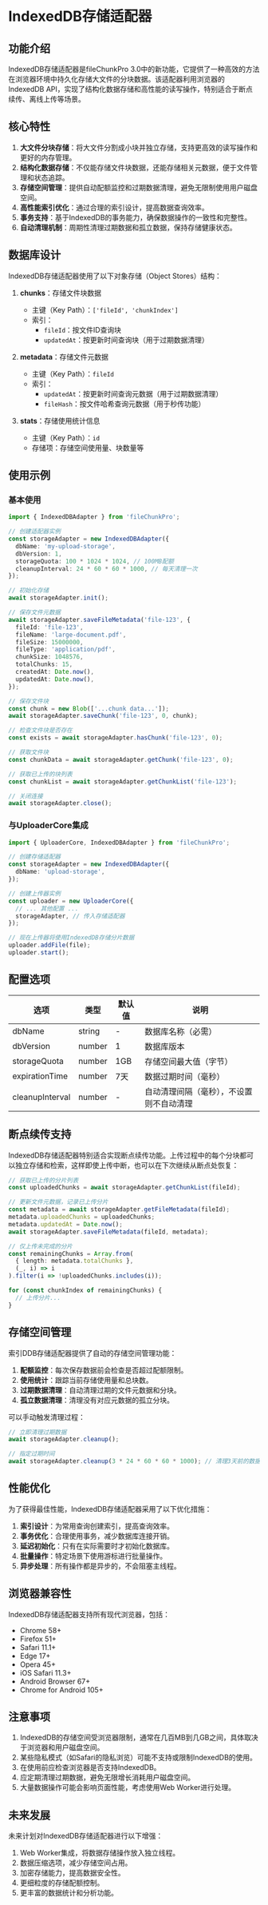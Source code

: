 # IndexedDB存储适配器

## 功能介绍

IndexedDB存储适配器是fileChunkPro 3.0中的新功能，它提供了一种高效的方法在浏览器环境中持久化存储大文件的分块数据。该适配器利用浏览器的IndexedDB API，实现了结构化数据存储和高性能的读写操作，特别适合于断点续传、离线上传等场景。

## 核心特性

1. **大文件分块存储**：将大文件分割成小块并独立存储，支持更高效的读写操作和更好的内存管理。
2. **结构化数据存储**：不仅能存储文件块数据，还能存储相关元数据，便于文件管理和状态追踪。
3. **存储空间管理**：提供自动配额监控和过期数据清理，避免无限制使用用户磁盘空间。
4. **高性能索引优化**：通过合理的索引设计，提高数据查询效率。
5. **事务支持**：基于IndexedDB的事务能力，确保数据操作的一致性和完整性。
6. **自动清理机制**：周期性清理过期数据和孤立数据，保持存储健康状态。

## 数据库设计

IndexedDB存储适配器使用了以下对象存储（Object Stores）结构：

1. **chunks**：存储文件块数据

   - 主键（Key Path）：`['fileId', 'chunkIndex']`
   - 索引：
     - `fileId`：按文件ID查询块
     - `updatedAt`：按更新时间查询块（用于过期数据清理）

2. **metadata**：存储文件元数据

   - 主键（Key Path）：`fileId`
   - 索引：
     - `updatedAt`：按更新时间查询元数据（用于过期数据清理）
     - `fileHash`：按文件哈希查询元数据（用于秒传功能）

3. **stats**：存储使用统计信息
   - 主键（Key Path）：`id`
   - 存储项：存储空间使用量、块数量等

## 使用示例

### 基本使用

```typescript
import { IndexedDBAdapter } from 'fileChunkPro';

// 创建适配器实例
const storageAdapter = new IndexedDBAdapter({
  dbName: 'my-upload-storage',
  dbVersion: 1,
  storageQuota: 100 * 1024 * 1024, // 100MB配额
  cleanupInterval: 24 * 60 * 60 * 1000, // 每天清理一次
});

// 初始化存储
await storageAdapter.init();

// 保存文件元数据
await storageAdapter.saveFileMetadata('file-123', {
  fileId: 'file-123',
  fileName: 'large-document.pdf',
  fileSize: 15000000,
  fileType: 'application/pdf',
  chunkSize: 1048576,
  totalChunks: 15,
  createdAt: Date.now(),
  updatedAt: Date.now(),
});

// 保存文件块
const chunk = new Blob(['...chunk data...']);
await storageAdapter.saveChunk('file-123', 0, chunk);

// 检查文件块是否存在
const exists = await storageAdapter.hasChunk('file-123', 0);

// 获取文件块
const chunkData = await storageAdapter.getChunk('file-123', 0);

// 获取已上传的块列表
const chunkList = await storageAdapter.getChunkList('file-123');

// 关闭连接
await storageAdapter.close();
```

### 与UploaderCore集成

```typescript
import { UploaderCore, IndexedDBAdapter } from 'fileChunkPro';

// 创建存储适配器
const storageAdapter = new IndexedDBAdapter({
  dbName: 'upload-storage',
});

// 创建上传器实例
const uploader = new UploaderCore({
  // ... 其他配置 ...
  storageAdapter, // 传入存储适配器
});

// 现在上传器将使用IndexedDB存储分片数据
uploader.addFile(file);
uploader.start();
```

## 配置选项

| 选项            | 类型   | 默认值 | 说明                                     |
| --------------- | ------ | ------ | ---------------------------------------- |
| dbName          | string | -      | 数据库名称（必需）                       |
| dbVersion       | number | 1      | 数据库版本                               |
| storageQuota    | number | 1GB    | 存储空间最大值（字节）                   |
| expirationTime  | number | 7天    | 数据过期时间（毫秒）                     |
| cleanupInterval | number | -      | 自动清理间隔（毫秒），不设置则不自动清理 |

## 断点续传支持

IndexedDB存储适配器特别适合实现断点续传功能。上传过程中的每个分块都可以独立存储和检索，这样即使上传中断，也可以在下次继续从断点处恢复：

```typescript
// 获取已上传的分片列表
const uploadedChunks = await storageAdapter.getChunkList(fileId);

// 更新文件元数据，记录已上传分片
const metadata = await storageAdapter.getFileMetadata(fileId);
metadata.uploadedChunks = uploadedChunks;
metadata.updatedAt = Date.now();
await storageAdapter.saveFileMetadata(fileId, metadata);

// 仅上传未完成的分片
const remainingChunks = Array.from(
  { length: metadata.totalChunks },
  (_, i) => i
).filter(i => !uploadedChunks.includes(i));

for (const chunkIndex of remainingChunks) {
  // 上传分片...
}
```

## 存储空间管理

索引DDB存储适配器提供了自动的存储空间管理功能：

1. **配额监控**：每次保存数据前会检查是否超过配额限制。
2. **使用统计**：跟踪当前存储使用量和总块数。
3. **过期数据清理**：自动清理过期的文件元数据和分块。
4. **孤立数据清理**：清理没有对应元数据的孤立分块。

可以手动触发清理过程：

```typescript
// 立即清理过期数据
await storageAdapter.cleanup();

// 指定过期时间
await storageAdapter.cleanup(3 * 24 * 60 * 60 * 1000); // 清理3天前的数据
```

## 性能优化

为了获得最佳性能，IndexedDB存储适配器采用了以下优化措施：

1. **索引设计**：为常用查询创建索引，提高查询效率。
2. **事务优化**：合理使用事务，减少数据库连接开销。
3. **延迟初始化**：只有在实际需要时才初始化数据库。
4. **批量操作**：特定场景下使用游标进行批量操作。
5. **异步处理**：所有操作都是异步的，不会阻塞主线程。

## 浏览器兼容性

IndexedDB存储适配器支持所有现代浏览器，包括：

- Chrome 58+
- Firefox 51+
- Safari 11.1+
- Edge 17+
- Opera 45+
- iOS Safari 11.3+
- Android Browser 67+
- Chrome for Android 105+

## 注意事项

1. IndexedDB的存储空间受浏览器限制，通常在几百MB到几GB之间，具体取决于浏览器和用户磁盘空间。
2. 某些隐私模式（如Safari的隐私浏览）可能不支持或限制IndexedDB的使用。
3. 在使用前应检查浏览器是否支持IndexedDB。
4. 应定期清理过期数据，避免无限增长消耗用户磁盘空间。
5. 大量数据操作可能会影响页面性能，考虑使用Web Worker进行处理。

## 未来发展

未来计划对IndexedDB存储适配器进行以下增强：

1. Web Worker集成，将数据存储操作放入独立线程。
2. 数据压缩选项，减少存储空间占用。
3. 加密存储能力，提高数据安全性。
4. 更细粒度的存储配额控制。
5. 更丰富的数据统计和分析功能。
